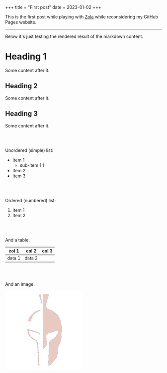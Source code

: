 +++
title = "First post"
date = 2023-01-02
+++

This is the first post while playing with <a target="_blank" href="https://www.getzola.org/">Zola</a> while reconsidering my GitHub Pages website.

---

Below it's just testing the rendered result of the markdown content.

# Heading 1

Some content after it.

## Heading 2

Some content after it.

## Heading 3

Some content after it.

<br/><br/>

Unordered (simple) list:
- Item 1
  - sub-item 1.1
- Item 2
- Item 3

<br/><br/>

Ordered (numbered) list:
1. Item 1
2. Item 2


<br/><br/>

And a table:

| col 1 | col 2 | col 3|
| --- | --- | --- |
| data 1 | data 2 | |

<br/><br/>

And an image:

![](/images/dxps_spartan_logo_transp_200x200.png)
